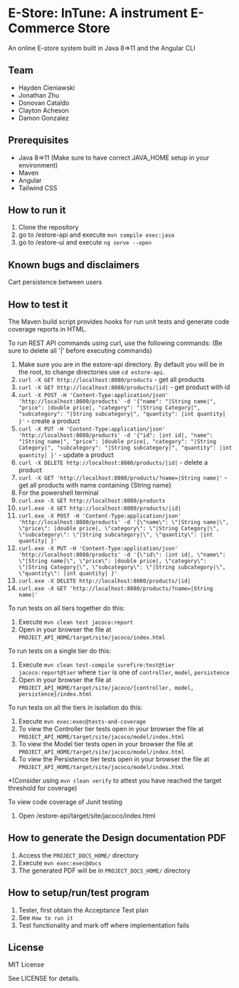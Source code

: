 # E-Store: InTune: A instrument E-Commerce Store

An online E-store system built in Java 8=>11 and the Angular CLI
  
## Team

- Hayden Cieniawski
- Jonathan Zhu
- Donovan Cataldo 
- Clayton Acheson
- Damon Gonzalez


## Prerequisites

- Java 8=>11 (Make sure to have correct JAVA_HOME setup in your environment)
- Maven
- Angular
- Tailwind CSS


## How to run it

1. Clone the repository
2. go to /estore-api and execute `mvn compile exec:java`
4. go to /estore-ui and execute `ng serve --open`

## Known bugs and disclaimers

Cart persistence between users

## How to test it

The Maven build script provides hooks for run unit tests and generate code coverage
reports in HTML.

To run REST API commands using curl, use the following commands:
(Be sure to delete all '|' before executing commands)

1. Make sure you are in the estore-api directory. By default you will be in the root, to change directories use `cd estore-api`.
2. `curl -X GET http://localhost:8080/products` - get all products
3. `curl -X GET http://localhost:8080/products/|id|` - get product with id
4. `curl -X POST -H 'Content-Type:application/json' 'http://localhost:8080/products' -d '{"name": "|String name|", "price": |double price|, "category": "|String Category|", "subcategory": "|String subcategory|", "quantity": |int quantity| }'` - create a product
5. `curl -X PUT -H 'Content-Type:application/json' 'http://localhost:8080/products' -d '{"id": |int id|, "name": "|String name|", "price": |double price|, "category": "|String Category|", "subcategory": "|String subcategory|", "quantity": |int quantity| }'` - update a product
6. `curl -X DELETE http://localhost:8080/products/|id|` - delete a product
7. `curl -X GET 'http://localhost:8080/products/?name=|String name|'` - get all products with name containing {String name}
8. For the powershell terminal
9. `curl.exe -X GET http://localhost:8080/products`
10. `curl.exe -X GET http://localhost:8080/products/|id|`
11. `curl.exe -X POST -H 'Content-Type:application/json' 'http://localhost:8080/products' -d '{\"name\": \"|String name|\", \"price\": |double price|, \"category\": \"|String Category|\", \"subcategory\": \"|String subcategory|\", \"quantity\": |int quantity| }'`
12. `curl.exe -X PUT -H 'Content-Type:application/json' 'http://localhost:8080/products' -d '{\"id\": |int id|, \"name\": \"|String name|\", \"price\": |double price|, \"category\": \"|String Category|\", \"subcategory\": \"|String subcategory|\", \"quantity\": |int quantity| }'`
13. `curl.exe -X DELETE http://localhost:8080/products/|id|`
14. `curl.exe -X GET 'http://localhost:8080/products/?name=|String name|'`

To run tests on all tiers together do this:

1. Execute `mvn clean test jacoco:report`
2. Open in your browser the file at `PROJECT_API_HOME/target/site/jacoco/index.html`

To run tests on a single tier do this:

1. Execute `mvn clean test-compile surefire:test@tier jacoco:report@tier` where `tier` is one of `controller`, `model`, `persistence`
2. Open in your browser the file at `PROJECT_API_HOME/target/site/jacoco/{controller, model, persistence}/index.html`

To run tests on all the tiers in isolation do this:

1. Execute `mvn exec:exec@tests-and-coverage`
2. To view the Controller tier tests open in your browser the file at `PROJECT_API_HOME/target/site/jacoco/model/index.html`
3. To view the Model tier tests open in your browser the file at `PROJECT_API_HOME/target/site/jacoco/model/index.html`
4. To view the Persistence tier tests open in your browser the file at `PROJECT_API_HOME/target/site/jacoco/model/index.html`

*(Consider using `mvn clean verify` to attest you have reached the target threshold for coverage)
  
To view code coverage of Junit testing

1. Open /estore-api/target/site/jacoco/index.html
  
## How to generate the Design documentation PDF

1. Access the `PROJECT_DOCS_HOME/` directory
2. Execute `mvn exec:exec@docs`
3. The generated PDF will be in `PROJECT_DOCS_HOME/` directory


## How to setup/run/test program 
1. Tester, first obtain the Acceptance Test plan
2. See `How to run it`
3. Test functionality and mark off where implementation fails

## License

MIT License

See LICENSE for details.
